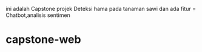 ini adalah Capstone projek Deteksi hama pada tanaman sawi dan ada fitur = Chatbot,analisis sentimen
# capstone-web
